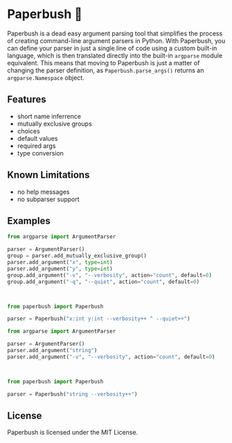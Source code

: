 # Paperbush 🌿

Paperbush is a dead easy argument parsing tool that simplifies the process of creating command-line argument parsers in Python. With Paperbush, you can define your parser in just a single line of code using a custom built-in language, which is then translated directly into the built-in `argparse` module equivalent. This means that moving to Paperbush is just a matter of changing the parser definition, as `Paperbush.parse_args()` returns an `argparse.Namespace` object.

## Features
- short name inferrence
- mutually exclusive groups
- choices
- default values
- required args
- type conversion

## Known Limitations
- no help messages
- no subparser support

## Examples
```py
from argparse import ArgumentParser

parser = ArgumentParser()
group = parser.add_mutually_exclusive_group()
parser.add_argument("x", type=int)
parser.add_argument("y", type=int)
group.add_argument("-v", "--verbosity", action="count", default=0)
group.add_argument("-q", "--quiet", action="count", default=0)



from paperbush import Paperbush

parser = Paperbush("x:int y:int --verbosity++ ^ --quiet++")
```
```py
from argparse import ArgumentParser

parser = ArgumentParser()
parser.add_argument("string")
parser.add_argument("-v", "--verbosity", action="count", default=0)



from paperbush import Paperbush

parser = Paperbush("string --verbosity++")
```

## License
Paperbush is licensed under the MIT License.
